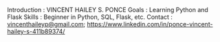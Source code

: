 Introduction : VINCENT HAILEY S. PONCE
Goals : Learning Python and Flask
Skills : Beginner in Python, SQL, Flask, etc.
Contact : vincenthaileyp@gmail.com;  https://www.linkedin.com/in/ponce-vincent-hailey-s-411b89374/
